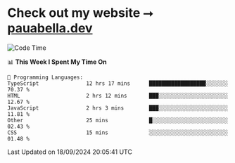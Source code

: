 # Check out my website ⭢ [pauabella.dev](https://pauabella.dev)

<!--START_SECTION:waka-->
![Code Time](http://img.shields.io/badge/Code%20Time-3%2C734%20hrs%2040%20mins-blue)

📊 **This Week I Spent My Time On** 

```text
💬 Programming Languages: 
TypeScript               12 hrs 17 mins      ██████████████████░░░░░░░   70.37 % 
HTML                     2 hrs 12 mins       ███░░░░░░░░░░░░░░░░░░░░░░   12.67 % 
JavaScript               2 hrs 3 mins        ███░░░░░░░░░░░░░░░░░░░░░░   11.81 % 
Other                    25 mins             █░░░░░░░░░░░░░░░░░░░░░░░░   02.43 % 
CSS                      15 mins             ░░░░░░░░░░░░░░░░░░░░░░░░░   01.48 % 
```


 Last Updated on 18/09/2024 20:05:41 UTC
<!--END_SECTION:waka-->
